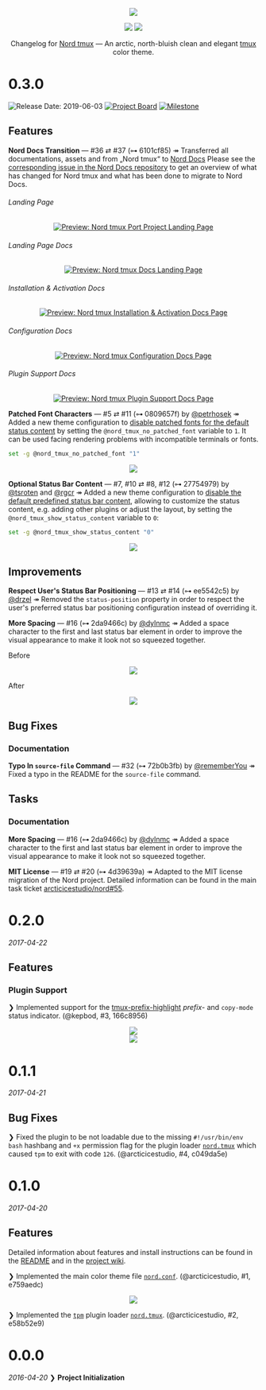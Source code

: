 <p align="center"><a href="https://www.nordtheme.com/ports/tmux" target="_blank"><img src="https://raw.githubusercontent.com/arcticicestudio/nord-docs/main/assets/images/ports/tmux/repository-hero.svg?sanitize=true"/></a></p>

<p align="center"><a href="https://github.com/arcticicestudio/nord-tmux/releases/latest"><img src="https://img.shields.io/github/release/arcticicestudio/nord-tmux.svg?style=flat-square&label=Release&logo=github&logoColor=eceff4&colorA=4c566a&colorB=88c0d0"/></a> <a href="https://www.nordtheme.com/docs/ports/tmux"><img src="https://img.shields.io/github/release/arcticicestudio/nord-tmux.svg?style=flat-square&label=Docs&colorA=4c566a&colorB=88c0d0&logo=data%3Aimage%2Fsvg%2Bxml%3Bbase64%2CPHN2ZyB4bWxucz0iaHR0cDovL3d3dy53My5vcmcvMjAwMC9zdmciIHdpZHRoPSIxNiIgaGVpZ2h0PSIxNiI%2BCiAgICA8cGF0aCBmaWxsPSIjZDhkZWU5IiBkPSJNMTMuNzQ2IDIuODEzYS42Ny42NyAwIDAgMC0uNTU5LS4xMzNMOCAzLjg0OGwtNS4xODgtMS4xOGEuNjY5LjY2OSAwIDAgMC0uNTcuMTMzLjY3Ny42NzcgMCAwIDAtLjI0Mi41MzF2OC4xMzNjLS4wMDguMzIuMjEuNTk4LjUyLjY2OGw1LjMzMiAxLjE5OWguMjk2bDUuMzMyLTEuMmEuNjY4LjY2OCAwIDAgMCAuNTItLjY2N1YzLjMzMmEuNjU5LjY1OSAwIDAgMC0uMjU0LS41MnpNMy4zMzIgNC4xNjhsNCAuODk4djYuNzY2bC00LS44OTh6bTkuMzM2IDYuNzY2bC00IC44OThWNS4wNjZsNC0uODk4em0wIDAiLz4KPC9zdmc%2BCg%3D%3D"/></a></p>

<p align="center">Changelog for <a href="https://www.nordtheme.com/ports/tmux">Nord tmux</a> — An arctic, north-bluish clean and elegant <a href="https://tmux.github.io" target="_blank">tmux</a> color theme.</p>

<!--lint disable no-duplicate-headings-->

# 0.3.0

![Release Date: 2019-06-03](https://img.shields.io/badge/Release_Date-2019--06--03-88C0D0.svg?style=flat-square) [![Project Board](https://img.shields.io/badge/Project_Board-0.03.0-88C0D0.svg?style=flat-square)](https://github.com/arcticicestudio/nord-vim/projects/5) [![Milestone](https://img.shields.io/badge/Milestone-0.03.0-88C0D0.svg?style=flat-square)](https://github.com/arcticicestudio/nord-vim/milestone/4)

## Features

**Nord Docs Transition** — #36 ⇄ #37 (⊶ 6101cf85)
↠ Transferred all documentations, assets and from „Nord tmux“ to [Nord Docs][nord]
Please see the [corresponding issue in the Nord Docs repository][nord-docs#153] to get an overview of what has changed for Nord tmux and what has been done to migrate to Nord Docs.

###### Landing Page

<p align="center"><a href="https://www.nordtheme.com/ports/tmux" target="_blank"><img src="https://user-images.githubusercontent.com/7836623/58762743-23bed700-8553-11e9-8094-dc82e8eea6bd.png" alt="Preview: Nord tmux Port Project Landing Page"/></a></p>

###### Landing Page Docs

<p align="center"><a href="https://www.nordtheme.com/docs/ports/tmux" target="_blank"><img src="https://user-images.githubusercontent.com/7836623/58762745-29b4b800-8553-11e9-9b2c-076577593a9c.png" alt="Preview: Nord tmux Docs Landing Page"/></a></p>

###### Installation & Activation Docs

<p align="center"><a href="https://www.nordtheme.com/docs/ports/tmux/installation" target="_blank"><img src="https://user-images.githubusercontent.com/7836623/58762754-3f29e200-8553-11e9-88ae-336f7a1ed999.png" alt="Preview: Nord tmux Installation & Activation Docs Page"/></a></p>

###### Configuration Docs

<p align="center"><a href="https://www.nordtheme.com/docs/ports/tmux/configuration" target="_blank"><img src="https://user-images.githubusercontent.com/7836623/58762760-451fc300-8553-11e9-861c-1a0925d20d66.png" alt="Preview: Nord tmux Configuration Docs Page"/></a></p>

###### Plugin Support Docs

<p align="center"><a href="https://www.nordtheme.com/docs/ports/tmux/customization" target="_blank"><img src="https://user-images.githubusercontent.com/7836623/58762761-4ea92b00-8553-11e9-929a-14dfd6690b36.png" alt="Preview: Nord tmux Plugin Support Docs Page"/></a></p>

**Patched Font Characters** — #5 ⇄ #11 (⊶ 0809657f) by [@petrhosek][gh-user-petrhosek]
↠ Added a new theme configuration to [disable patched fonts for the default status content][nord-docs-config-font-no-patched] by setting the `@nord_tmux_no_patched_font` variable to `1`.
It can be used facing rendering problems with incompatible terminals or fonts.

```sh
set -g @nord_tmux_no_patched_font "1"
```

<p align="center"><a href="https://www.nordtheme.com/docs/ports/tmux/configuration#patched-font-characters" target="_blank"><img src="https://raw.githubusercontent.com/arcticicestudio/nord-docs/main/src/assets/images/ports/tmux/config-no-patched-font.png"/></a></p>

**Optional Status Bar Content** — #7, #10 ⇄ #8, #12 (⊶ 27754979) by [@tsroten][gh-user-tsroten] and [@rgcr][gh-user-rgcr]
↠ Added a new theme configuration to [disable the default predefined status bar content][nord-docs-config-default-content], allowing to customize the status content, e.g. adding other plugins or adjust the layout, by setting the `@nord_tmux_show_status_content` variable to `0`:

```sh
set -g @nord_tmux_show_status_content "0"
```

<p align="center"><a href="https://www.nordtheme.com/docs/ports/tmux/configuration#default-status-bar-content" target="_blank"><img src="https://raw.githubusercontent.com/arcticicestudio/nord-docs/main/src/assets/images/ports/tmux/config-no-status-bar-content.png"/></a></p>

## Improvements

**Respect User's Status Bar Positioning** — #13 ⇄ #14 (⊶ ee5542c5) by [@drzel][gh-user-drzel]
↠ Removed the `status-position` property in order to respect the user's preferred status bar positioning configuration instead of overriding it.

**More Spacing** — #16 (⊶ 2da9466c) by [@dylnmc][gh-user-dylnmc]
↠ Added a space character to the first and last status bar element in order to improve the visual appearance to make it look not so squeezed together.

<p align="center"><p>Before</p>

<p align="center"><img src="https://user-images.githubusercontent.com/7635158/32998484-6a5ccc88-cd69-11e7-87bd-7b947c977fd1.png"/></p>

<p align="center"><p>After</p>

<p align="center"><img src="https://user-images.githubusercontent.com/7635158/32998486-6e7240a0-cd69-11e7-8ef1-b3b2d69fea2c.png"/></p>

## Bug Fixes

### Documentation

**Typo In `source-file` Command** — #32 (⊶ 72b0b3fb) by [@rememberYou][gh-user-rememberyou]
↠ Fixed a typo in the README for the `source-file` command.

## Tasks

### Documentation

**More Spacing** — #16 (⊶ 2da9466c) by [@dylnmc][gh-user-dylnmc]
↠ Added a space character to the first and last status bar element in order to improve the visual appearance to make it look not so squeezed together.

**MIT License** — #19 ⇄ #20 (⊶ 4d39639a)
↠ Adapted to the MIT license migration of the Nord project. Detailed information can be found in the main task ticket [arcticicestudio/nord#55][].

# 0.2.0

_2017-04-22_

## Features

### Plugin Support

❯ Implemented support for the [tmux-prefix-highlight](https://github.com/tmux-plugins/tmux-prefix-highlight) _prefix_- and `copy-mode` status indicator. (@kepbod, #3, 166c8956)

<p align="center"><img src="https://raw.githubusercontent.com/arcticicestudio/nord-tmux/develop/src/assets/scrot-plugin-support-tmux-prefix-highlight.png"/><br><img src="https://raw.githubusercontent.com/arcticicestudio/nord-tmux/develop/src/assets/scrot-plugin-support-tmux-prefix-highlight-copy-mode.png"/></p>

# 0.1.1

_2017-04-21_

## Bug Fixes

❯ Fixed the plugin to be not loadable due to the missing `#!/usr/bin/env bash` hashbang and `+x` permission flag for the plugin loader [`nord.tmux`](https://github.com/arcticicestudio/nord-tmux/blob/develop/nord.tmux) which caused `tpm` to exit with code `126`. (@arcticicestudio, #4, c049da5e)

# 0.1.0

_2017-04-20_

## Features

Detailed information about features and install instructions can be found in the [README](https://github.com/arcticicestudio/nord-tmux/blob/develop/README.md#installation) and in the [project wiki](https://github.com/arcticicestudio/nord-tmux/wiki).

❯ Implemented the main color theme file [`nord.conf`](https://github.com/arcticicestudio/nord-tmux/blob/develop/src/nord.conf). (@arcticicestudio, #1, e759aedc)

<p align="center"><img src="https://raw.githubusercontent.com/arcticicestudio/nord-tmux/develop/src/assets/scrot-top.png"/></p>

❯ Implemented the [`tpm`](https://github.com/tmux-plugins/tpm) plugin loader [`nord.tmux`](https://github.com/arcticicestudio/nord-tmux/blob/develop/nord.tmux). (@arcticicestudio, #2, e58b52e9)

# 0.0.0

_2016-04-20_
❯ **Project Initialization**

[arcticicestudio/nord#55]: https://github.com/arcticicestudio/nord/issues/55
[gh-user-drzel]: https://github.com/drzel
[gh-user-dylnmc]: https://github.com/dylnmc
[gh-user-petrhosek]: https://github.com/petrhosek
[gh-user-rememberyou]: https://github.com/rememberYou
[gh-user-rgcr]: https://github.com/rgcr
[gh-user-tsroten]: https://github.com/tsroten
[nord-docs-config-default-content]: https://www.nordtheme.com/docs/ports/tmux/configuration#default-status-bar-content
[nord-docs-config-font-no-patched]: https://www.nordtheme.com/docs/ports/tmux/configuration#patched-font-characters
[nord-docs#153]: https://github.com/arcticicestudio/nord-docs/pull/153
[nord]: https://www.nordtheme.com
